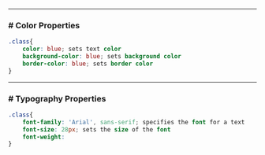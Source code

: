 
---
### # Color Properties

```css
.class{
	color: blue; sets text color
	background-color: blue; sets background color
	border-color: blue; sets border color
}
```
---
### # Typography Properties

```css
.class{
	font-family: 'Arial', sans-serif; specifies the font for a text
	font-size: 28px; sets the size of the font
	font-weight: 
}
```